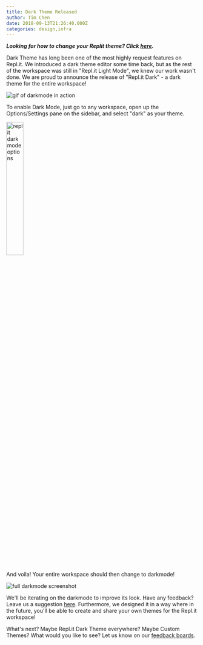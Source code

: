 ```yaml
---
title: Dark Theme Released
author: Tim Chen
date: 2018-09-13T21:26:40.000Z
categories: design,infra
---
```


***Looking for how to change your Replit theme? Click [here](https://blog.replit.com/themehowto).***

Dark Theme has long been one of the most highly request features on Repl.it.  We introduced a dark theme editor some time back, but as the rest of the workspace was still in "Repl.it Light Mode", we knew our work wasn't done.  We are proud to announce the release of "Repl.it Dark" - a dark theme for the entire workspace!

![gif of darkmode in action](/public/images/blog/darkmode-gif.gif)

To enable Dark Mode, just go to any workspace, open up the Options/Settings pane on the sidebar, and select "dark" as your theme.

<img src="/public/images/blog/darkmode-options.png" width="30%" alt="replit darkmode options"  />

And voila!  Your entire workspace should then change to darkmode!

![full darkmode screenshot](/public/images/blog/darkmode-preview.png)

We'll be iterating on the darkmode to improve its look.  Have any feedback?  Leave us a suggestion [here](https://repl.it/feedback/p/dark-mode-for-user-interface-more-themessyntax-highlighting).  Furthermore, we designed it in a way where in the future, you'll be able to create and share your own themes for the Repl.it workspace!

What's next?  Maybe Repl.it Dark Theme everywhere?  Maybe Custom Themes?  What would you like to see?  Let us know on our [feedback boards](https://repl.it/feedback).